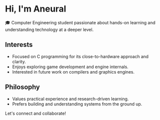 # Hi, I'm Aneural

🎓 Computer Engineering student passionate about hands-on learning and understanding technology at a deeper level.

## Interests
- Focused on C programming for its close-to-hardware approach and clarity.
- Enjoys exploring game development and engine internals.
- Interested in future work on compilers and graphics engines.

## Philosophy
- Values practical experience and research-driven learning.
- Prefers building and understanding systems from the ground up.

Let's connect and collaborate!
